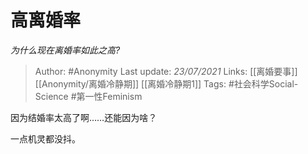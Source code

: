 # 高离婚率
*为什么现在离婚率如此之高?*

> Author: #Anonymity
Last update: *23/07/2021* 
Links: [[离婚要事]] [[Anonymity/离婚冷静期]] [[离婚冷静期1]]
Tags: #社会科学Social-Science #第一性Feminism 

 
因为结婚率太高了啊……还能因为啥？

一点机灵都没抖。



